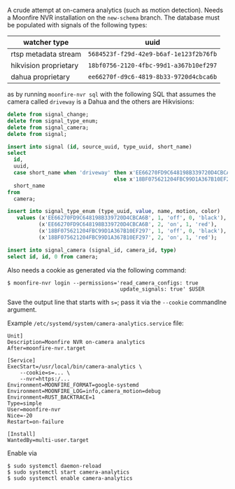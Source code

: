 A crude attempt at on-camera analytics (such as motion detection). Needs a
Moonfire NVR installation on the `new-schema` branch. The database must be
populated with signals of the following types:

| watcher type          | uuid                                   |
| --------------------- | -------------------------------------- |
| rtsp metadata stream  | `5684523f-f29d-42e9-b6af-1e123f2b76fb` |
| hikvision proprietary | `18bf0756-2120-4fbc-99d1-a367b10ef297` |
| dahua proprietary     | `ee66270f-d9c6-4819-8b33-9720d4cbca6b` |

as by running `moonfire-nvr sql` with the following SQL that assumes the camera
called `driveway` is a Dahua and the others are Hikvisions:

```sql
delete from signal_change;
delete from signal_type_enum;
delete from signal_camera;
delete from signal;

insert into signal (id, source_uuid, type_uuid, short_name)
select
  id,
  uuid,
  case short_name when 'driveway' then x'EE66270FD9C648198B339720D4CBCA6B'
                                  else x'18BF075621204FBC99D1A367B10EF297' end,
  short_name
from
  camera;

insert into signal_type_enum (type_uuid, value, name, motion, color)
   values (x'EE66270FD9C648198B339720D4CBCA6B', 1, 'off', 0, 'black'),
          (x'EE66270FD9C648198B339720D4CBCA6B', 2, 'on', 1, 'red'),
          (x'18BF075621204FBC99D1A367B10EF297', 1, 'off', 0, 'black'),
          (x'18BF075621204FBC99D1A367B10EF297', 2, 'on', 1, 'red');

insert into signal_camera (signal_id, camera_id, type)
select id, id, 0 from camera;
```

Also needs a cookie as generated via the following command:

```
$ moonfire-nvr login --permissions='read_camera_configs: true
                                    update_signals: true' $USER
```

Save the output line that starts with `s=`; pass it via the `--cookie`
commandlne argument.

Example `/etc/systemd/system/camera-analytics.service` file:

```
Unit]
Description=Moonfire NVR on-camera analytics
After=moonfire-nvr.target

[Service]
ExecStart=/usr/local/bin/camera-analytics \
    --cookie=s=... \
    --nvr=https:/...
Environment=MOONFIRE_FORMAT=google-systemd
Environment=MOONFIRE_LOG=info,camera_motion=debug
Environment=RUST_BACKTRACE=1
Type=simple
User=moonfire-nvr
Nice=-20
Restart=on-failure

[Install]
WantedBy=multi-user.target
```

Enable via

```
$ sudo systemctl daemon-reload
$ sudo systemctl start camera-analytics
$ sudo systemctl enable camera-analytics
```
